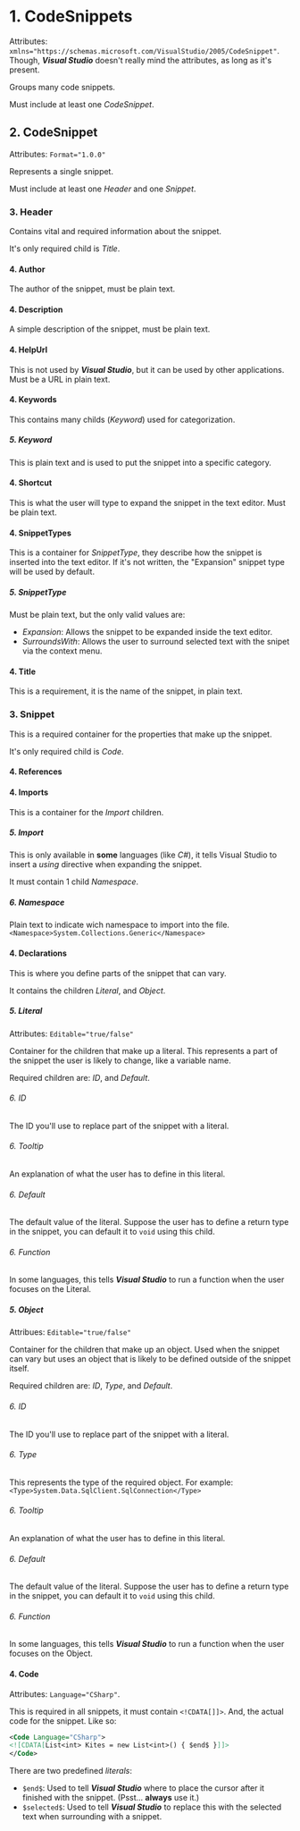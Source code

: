 # 1. CodeSnippets
Attributes: `xmlns="https://schemas.microsoft.com/VisualStudio/2005/CodeSnippet"`.
Though, ***Visual Studio*** doesn't really mind the attributes, as long as it's
present.

Groups many code snippets.

Must include at least one *CodeSnippet*.

## 2. CodeSnippet
Attributes: `Format="1.0.0"`

Represents a single snippet.

Must include at least one *Header* and one *Snippet*.

### 3. Header
Contains vital and required information about the snippet.

It's only required child is *Title*.

#### 4. Author
The author of the snippet, must be plain text.

#### 4. Description
A simple description of the snippet, must be plain text.

#### 4. HelpUrl
This is not used by ***Visual Studio***, but it can be used by other
applications. Must be a URL in plain text.

#### 4. Keywords
This contains many childs (*Keyword*) used for categorization.

##### 5. Keyword
This is plain text and is used to put the snippet into a specific category.

#### 4. Shortcut
This is what the user will type to expand the snippet in the text editor. Must
be plain text.

#### 4. SnippetTypes
This is a container for *SnippetType*, they describe how the snippet is
inserted into the text editor. If it's not written, the "Expansion" snippet
type will be used by default.

##### 5. SnippetType
Must be plain text, but the only valid values are:

* *Expansion*: Allows the snippet to be expanded inside the text editor.
* *SurroundsWith*: Allows the user to surround selected text with the snipet
via the context menu.

#### 4. Title
This is a requirement, it is the name of the snippet, in plain text.

### 3. Snippet
This is a required container for the properties that make up the snippet.

It's only required child is *Code*.

#### 4. References

#### 4. Imports
This is a container for the *Import* children.

##### 5. Import
This is only available in **some** languages (like *C#*), it tells Visual
Studio to insert a *using* directive when expanding the snippet.

It must contain 1 child *Namespace*.

##### 6. Namespace
Plain text to indicate wich namespace to import into the file.
`<Namespace>System.Collections.Generic</Namespace>`

#### 4. Declarations
This is where you define parts of the snippet that can vary.

It contains the children *Literal*, and *Object*.

##### 5. Literal
Attributes: `Editable="true/false"`

Container for the children that make up a literal. This represents a part of
the snippet the user is likely to change, like a variable name.

Required children are: *ID*, and *Default*.

###### 6. ID
The ID you'll use to replace part of the snippet with a literal.

###### 6. Tooltip
An explanation of what the user has to define in this literal.

###### 6. Default
The default value of the literal. Suppose the user has to define a return
type in the snippet, you can default it to `void` using this child.

###### 6. Function
In some languages, this tells ***Visual Studio*** to run a function when the user
focuses on the Literal.

##### 5. Object
Attribues: `Editable="true/false"`

Container for the children that make up an object. Used when the snippet can
vary but uses an object that is likely to be defined outside of the snippet
itself.

Required children are: *ID*, *Type*, and *Default*.

###### 6. ID
The ID you'll use to replace part of the snippet with a literal.

###### 6. Type
This represents the type of the required object. For example:
`<Type>System.Data.SqlClient.SqlConnection</Type>`

###### 6. Tooltip
An explanation of what the user has to define in this literal.

###### 6. Default
The default value of the literal. Suppose the user has to define a return
type in the snippet, you can default it to `void` using this child.

###### 6. Function
In some languages, this tells ***Visual Studio*** to run a function when the user
focuses on the Object.

#### 4. Code
Attributes: `Language="CSharp"`.

This is required in all snippets, it must contain `<!CDATA[]]>`. And,
the actual code for the snippet. Like so:

```xml
<Code Language="CSharp">
<![CDATA[List<int> Kites = new List<int>() { $end$ }]]>
</Code>
```

There are two predefined $literals$:

* `$end$`: Used to tell ***Visual Studio*** where to place the cursor after it
finished with the snippet. (Psst... **always** use it.)
* `$selected$`: Used to tell ***Visual Studio*** to replace this with the selected
text when surrounding with a snippet.

